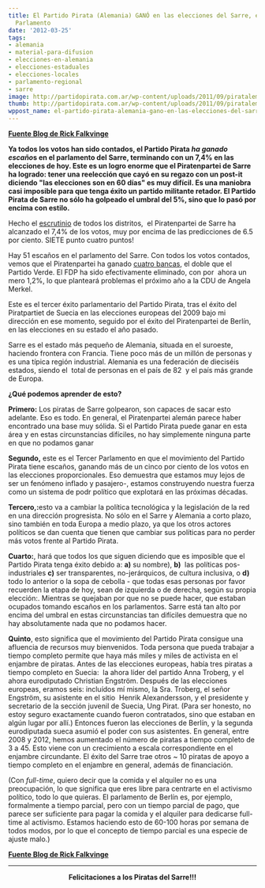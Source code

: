 ```yaml
---
title: El Partido Pirata (Alemania) GANÓ en las elecciones del Sarre, entra en el
  Parlamento
date: '2012-03-25'
tags:
- alemania
- material-para-difusion
- elecciones-en-alemania
- elecciones-estaduales
- elecciones-locales
- parlamento-regional
- sarre
image: http://partidopirata.com.ar/wp-content/uploads/2011/09/pirataleman.jpg
thumb: http://partidopirata.com.ar/wp-content/uploads/2011/09/pirataleman-150x150.jpg
wppost_name: el-partido-pirata-alemania-gano-en-las-elecciones-del-sarre-entra-en-el-parlamento
---
```


<strong><a href="http://falkvinge.net/2012/03/25/pirate-party-wins-in-saarland-elections-enters-parliament/" target="_blank">Fuente Blog de Rick Falkvinge</a></strong>

<strong>Ya todos los votos han sido contados, el Partido Pirata <em>ha ganado escaño</em>s en el parlamento del Sarre, terminando con un 7,4% en las elecciones de hoy. Este es un logro enorme que el Piratenpartei de Sarre ha logrado: tener una reelección que cayó en su regazo con un post-it diciendo "las elecciones son en 60 días" es muy difícil. Es una maniobra casi imposible para que tenga éxito un partido militante retador. El Partido Pirata de Sarre no sólo ha golpeado el umbral del 5%, sino que lo pasó por encima con estilo.</strong>

Hecho el <a href="http://www.statistikextern.saarland.de/wahlen/wahlen/2012/internet_saar/LT_SL_12/landesergebnisse/">escrutinio</a> de todos los distritos,  el Piratenpartei de Sarre ha alcanzado el 7,4% de los votos, muy por encima de las predicciones de 6.5 por ciento. SIETE punto cuatro puntos!

Hay 51 escaños en el parlamento del Sarre. Con todos los votos contados, vemos que el Piratenpartei ha ganado <a href="http://www.statistikextern.saarland.de/wahlen/wahlen/2012/internet_saar/LT_SL_12/landesergebnisse/grafik_sitze_10.html">cuatro bancas</a>, el doble que el Partido Verde. El FDP ha sido efectivamente eliminado, con por  ahora un mero 1,2%, lo que planteará problemas el próximo año a la CDU de Angela Merkel.

Este es el tercer éxito parlamentario del Partido Pirata, tras el éxito del Piratpartiet de Suecia en las elecciones europeas del 2009 bajo mi dirección en ese momento, seguido por el éxito del Piratenpartei de Berlín, en las elecciones en su estado el año pasado.

Sarre es el estado más pequeño de Alemania, situada en el suroeste, haciendo frontera con Francia. Tiene poco más de un millón de personas y es una típica región industrial. Alemania es una federación de dieciséis estados, siendo el  total de personas en el país de 82  y el país más grande de Europa.

<strong>¿Qué podemos aprender de esto?</strong>

<strong>Primero:</strong> Los piratas de Sarre golpearon, son capaces de sacar esto adelante. Eso es todo. En general, el Piratenpartei alemán parece haber encontrado una base muy sólida. Si el Partido Pirata puede ganar en esta área y en estas circunstancias difíciles, no hay simplemente ninguna parte en que no podamos ganar

<strong>Segundo,</strong> este es el Tercer Parlamento en que el movimiento del Partido Pirata tiene escaños, ganando más de un cinco por ciento de los votos en las elecciones proporcionales. Eso demuestra que estamos muy lejos de ser un fenómeno inflado y pasajero-, estamos construyendo nuestra fuerza como un sistema de podr político que explotará en las próximas décadas.

<strong>Tercero,:</strong>esto va a cambiar la política tecnológica y la legislación de la red en una dirección progresista. No sólo en el Sarre y Alemania a corto plazo, sino también en toda Europa a medio plazo, ya que los otros actores políticos se dan cuenta que tienen que cambiar sus políticas para no perder más votos frente al Partido Pirata.

<strong>Cuarto:</strong>, hará que todos los que siguen diciendo que es imposible que el Partido Pirata tenga éxito debido a: <strong>a)</strong> su nombre), <strong>b)</strong>  las políticas pos-industriales <strong>c)</strong> ser transparentes, no-jerárquicos, de cultura inclusiva, o <strong>d)</strong> todo lo anterior o la sopa de cebolla - que todas esas personas por favor recuerden la etapa de hoy, sean de izquierda o de derecha, según su propia elección:. Mientras se quejaban por que no se puede hacer, que estaban ocupados tomando escaños en los parlamentos. Sarre está tan alto por encima del umbral en estas circunstancias tan difíciles demuestra que no hay absolutamente nada que no podamos hacer.

<strong>Quinto</strong>, esto significa que el movimiento del Partido Pirata consigue una afluencia de recursos muy bienvenidos. Toda persona que pueda trabajar a tiempo completo permite que haya más miles y miles de activista en el enjambre de piratas. Antes de las elecciones europeas, había tres piratas a tiempo completo en Suecia:  la ahora líder del partido Anna Troberg, y el ahora eurodiputado Christian Engström. Después de las elecciones europeas, eramos seis: incluídos mí mismo, la Sra. Troberg, el señor Engström, su asistente en el sitio  Henrik Alexandersson, y el presidente y secretario de la sección juvenil de Suecia, Ung Pirat. (Para ser honesto, no estoy seguro exactamente cuando fueron contratados, sino que estaban en algún lugar por allí.) Entonces fueron las elecciones de Berlín, y la segunda eurodiputada sueca asumió el poder con sus asistentes. En general, entre 2008 y 2012, hemos aumentado el número de piratas a tiempo completo de 3 a 45. Esto viene con un crecimiento a escala correspondiente en el enjambre circundante. El éxito del Sarre trae otros ~ 10 piratas de apoyo a tiempo completo en el enjambre en general, además de financiación.

(Con <em>full-time</em>, quiero decir que la comida y el alquiler no es una preocupación, lo que significa que eres libre para centrarte en el activismo político, todo lo que quieras. El parlamento de Berlín es, por ejemplo, formalmente a tiempo parcial, pero con un tiempo parcial de pago, que parece ser suficiente para pagar la comida y el alquiler para dedicarse full-time al activismo. Estamos haciendo esto de 60-100 horas por semana de todos modos, por lo que el concepto de tiempo parcial es una especie de ajuste malo.)

<strong><a href="http://falkvinge.net/2012/03/25/pirate-party-wins-in-saarland-elections-enters-parliament/" target="_blank">Fuente Blog de Rick Falkvinge</a></strong>

<hr />
<p style="text-align: center;"><strong>Felicitaciones a los Piratas del Sarre!!!</strong></p>
